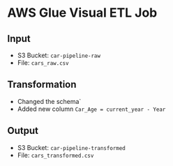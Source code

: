 # AWS Glue Visual ETL Job

## Input
- S3 Bucket: `car-pipeline-raw`
- File: `cars_raw.csv`

## Transformation

- Changed the schema`
- Added new column `Car_Age = current_year - Year`

## Output
- S3 Bucket: `car-pipeline-transformed`
- File: `cars_transformed.csv`
